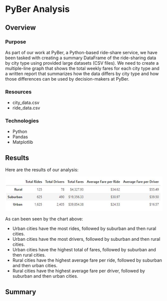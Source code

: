 # PyBer Analysis

## Overview

### Purpose

As part of our work at PyBer, a Python-based ride-share service, we have been tasked with creating a summary DataFrame of the ride-sharing data by city type using provided large datasets (CSV files). We need to create a multiple-line graph that shows the total weekly fares for each city type and a written report that summarizes how the data differs by city type and how those differences can be used by decision-makers at PyBer.

### Resources
- city_data.csv
- ride_data.csv

### Technologies
- Python
- Pandas
- Matplotlib

## Results

Here are the results of our analysis:

![summary_df.JPG](https://github.com/mathur-nikita/PyBer_Analysis/blob/main/screenshots/summary_df.JPG)

As can been seen by the chart above:

- Urban cities have the most rides, followed by suburban and then rural cities.
- Urban cities have the most drivers, followed by suburban and then rural cities.
- Urban cities have the highest total of fares, followed by suburban and then rural cities.
- Rural cities have the highest average fare per ride, followed by suburban and then urban cities.
- Rural cities have the highest average fare per driver, followed by suburban and then urban cities.



## Summary
